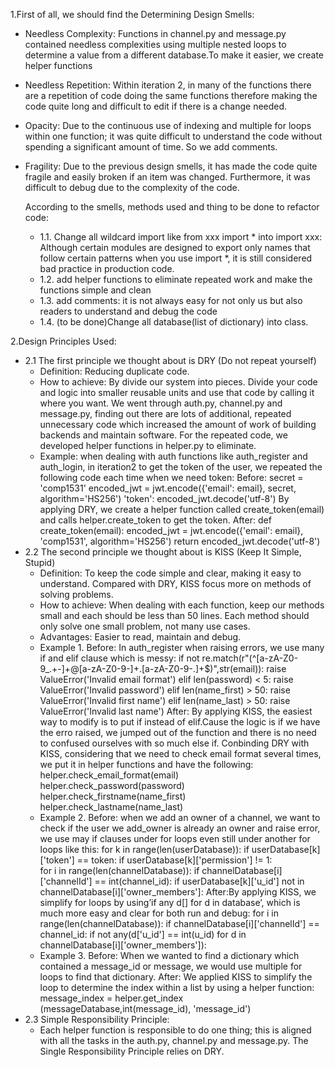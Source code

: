 1.First of all, we should find the Determining Design Smells: 
 - Needless Complexity: Functions in channel.py and message.py contained needless complexities using multiple nested loops to determine a value from a different database.To make it easier, we create helper functions 
 - Needless Repetition: Within iteration 2, in many of the functions there are a repetition of code doing the same functions therefore making the code quite long and difficult to edit if there is a change needed. 
 - Opacity: Due to the continuous use of indexing and multiple for loops within one function; it was quite difficult to understand the code without spending a significant amount of time. So we add comments. 
 - Fragility: Due to the previous design smells, it has made the code quite fragile and easily broken if an item was changed. Furthermore, it was difficult to debug due to the complexity of the code. 

   According to the smells, methods used and thing to be done to refactor code:
   - 1.1. Change all wildcard import like from xxx import * into import xxx: Although certain modules are designed to export only names that follow certain patterns when you use import *, it is still considered bad practice in production code.
   - 1.2. add helper functions to eliminate repeated work and make the functions simple and clean
   - 1.3. add comments: it is not always easy for not only us but also readers to understand and debug the code
   - 1.4. (to be done)Change all database(list of dictionary) into class.


2.Design Principles Used: 
- 2.1 The first principle we thought about is DRY (Do not repeat yourself)
  - Definition: Reducing duplicate code. 
  - How to achieve: By divide our system into pieces. Divide your code and logic into smaller reusable units and use that code by calling it where you want.
     We went through auth.py, channel.py and message.py, finding out there are lots of additional, repeated unnecessary code which increased the amount of work of building backends and maintain software. For the repeated code, we developed helper functions in helper.py to eliminate.
  - Example: when dealing with auth functions like auth_register and auth_login, in iteration2 to get the token of the user, we repeated the following code each time when we need token:
    Before:
     secret = 'comp1531'
     encoded_jwt = jwt.encode({'email': email}, secret, algorithm='HS256')
     'token': encoded_jwt.decode('utf-8')
   By applying DRY, we create a helper function called create_token(email) and calls helper.create_token to get the token.
    After:
     def create_token(email):
      encoded_jwt = jwt.encode({'email': email}, 'comp1531', algorithm='HS256')
      return encoded_jwt.decode('utf-8')
- 2.2 The second principle we thought about is KISS (Keep It Simple, Stupid)
  - Definition: To keep the code simple and clear, making it easy to understand. Compared with DRY, KISS focus more on methods of solving problems.
  - How to achieve: When dealing with each function, keep our methods small and each should be less than 50 lines. Each method should only solve one small problem, not many use cases. 
  - Advantages: Easier to read, maintain and debug.
  - Example 1.
    Before: In auth_register when raising errors, we use many if and elif clause which is messy:
    if not re.match(r"(^[a-zA-Z0-9_.+-]+@[a-zA-Z0-9-]+\.[a-zA-Z0-9-.]+$)",str(email)):
      raise ValueError('Invalid email format')
    elif len(password) < 5:
      raise ValueError('Invalid password')
    elif len(name_first) > 50:
      raise ValueError('Invalid first name')
    elif len(name_last) > 50:
      raise ValueError('Invalid last name')
    After: By applying KISS, the easiest way to modify is to put if instead of elif.Cause the logic is if we have the erro raised, we jumped out of the function and there is no need to confused ourselves with so much else if. Conbinding DRY with KISS, considering that we need to check email format several times, we put it in helper functions and have the following:
        helper.check_email_format(email)
        helper.check_password(password)
        helper.check_firstname(name_first) 
        helper.check_lastname(name_last) 
  - Example 2.
   Before: when we add an owner of a channel, we want to check if the user we add_owner is already an owner and raise error, we use may if clauses under for loops even still under another for loops like this:
    for k in range(len(userDatabase)): 
        if userDatabase[k]['token'] == token: 
          if userDatabase[k]['permission'] != 1:   
              for i in range(len(channelDatabase)):
                if channelDatabase[i]['channelId'] == int(channel_id):
                  if userDatabase[k]['u_id'] not in channelDatabase[i]['owner_members']:
   After:By applying KISS, we simplify for loops by using’if any d[] for d in database’, which is much more easy and clear for both run and debug:
      for i in range(len(channelDatabase)):
        if channelDatabase[i]['channelId'] == channel_id:
         if not any(d['u_id'] == int(u_id) for d in channelDatabase[i]['owner_members']):
  - Example 3. 
    Before: When we wanted to find a dictionary which contained a message_id or message, we would use multiple for loops to find that dictionary. 
    After: We applied KISS to simplify the loop to determine the index within a list by using a helper function: 
        message_index = helper.get_index (messageDatabase,int(message_id), 'message_id')
- 2.3 Simple Responsibility Principle: 
    - Each helper function is responsible to do one thing; this is aligned with all the tasks in the auth.py, channel.py and message.py. The Single Responsibility Principle relies on DRY.
